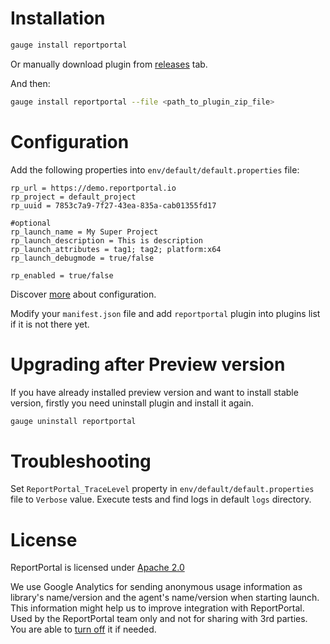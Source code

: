 # Installation

```bash
gauge install reportportal
```

Or manually download plugin from [releases](https://github.com/reportportal/agent-net-gauge/releases) tab.

And then:
```bash
gauge install reportportal --file <path_to_plugin_zip_file>
```

# Configuration

Add the following properties into `env/default/default.properties` file:
```properties
rp_url = https://demo.reportportal.io
rp_project = default_project
rp_uuid = 7853c7a9-7f27-43ea-835a-cab01355fd17

#optional
rp_launch_name = My Super Project
rp_launch_description = This is description
rp_launch_attributes = tag1; tag2; platform:x64
rp_launch_debugmode = true/false

rp_enabled = true/false
```

Discover [more](https://github.com/reportportal/commons-net/blob/master/docs/Configuration.md) about configuration.

Modify your `manifest.json` file and add `reportportal` plugin into plugins list if it is not there yet.

# Upgrading after Preview version

If you have already installed preview version and want to install stable version, firstly you need uninstall plugin and install it again.

```bash
gauge uninstall reportportal
```

# Troubleshooting

Set `ReportPortal_TraceLevel` property in `env/default/default.properties` file to `Verbose` value. Execute tests and find logs in default `logs` directory.

# License
ReportPortal is licensed under [Apache 2.0](https://github.com/reportportal/agent-net-nunit/blob/master/LICENSE)

We use Google Analytics for sending anonymous usage information as library's name/version and the agent's name/version when starting launch. This information might help us to improve integration with ReportPortal. Used by the ReportPortal team only and not for sharing with 3rd parties. You are able to [turn off](https://github.com/reportportal/commons-net/blob/master/docs/Configuration.md#analytics) it if needed.